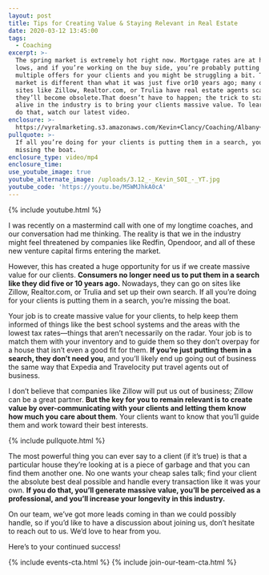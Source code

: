 ```yaml
---
layout: post
title: Tips for Creating Value & Staying Relevant in Real Estate
date: 2020-03-12 13:45:00
tags:
  - Coaching
excerpt: >-
  The spring market is extremely hot right now. Mortgage rates are at historic
  lows, and if you’re working on the buy side, you’re probably putting in
  multiple offers for your clients and you might be struggling a bit. Today’s
  market is different than what it was just five or10 years ago; many online
  sites like Zillow, Realtor.com, or Trulia have real estate agents scared
  they’ll become obsolete.That doesn’t have to happen; the trick to staying
  alive in the industry is to bring your clients massive value. To learn how to
  do that, watch our latest video.
enclosure: >-
  https://vyralmarketing.s3.amazonaws.com/Kevin+Clancy/Coaching/Albany+Real+Estate+Agent-+Coaching-+Creating+Value.mp4
pullquote: >-
  If all you’re doing for your clients is putting them in a search, you’re
  missing the boat.
enclosure_type: video/mp4
enclosure_time:
use_youtube_image: true
youtube_alternate_image: /uploads/3.12_-_Kevin_SOI_-_YT.jpg
youtube_code: 'https://youtu.be/M5WMJhkA0cA'
---
```


{% include youtube.html %}

I was recently on a mastermind call with one of my longtime coaches, and our conversation had me thinking. The reality is that we in the industry might feel threatened by companies like Redfin, Opendoor, and all of these new venture capital firms entering the market.

However, this has created a huge opportunity for us if we create massive value for our clients. **Consumers no longer need us to put them in a search like they did five or 10 years ago.** Nowadays, they can go on sites like Zillow, Realtor.com, or Trulia and set up their own search. If all you’re doing for your clients is putting them in a search, you’re missing the boat.

Your job is to create massive value for your clients, to help keep them informed of things like the best school systems and the areas with the lowest tax rates—things that aren’t necessarily on the radar. Your job is to match them with your inventory and to guide them so they don’t overpay for a house that isn’t even a good fit for them. **If you’re just putting them in a search, they don’t need you**, and you’ll likely end up going out of business the same way that Expedia and Travelocity put travel agents out of business.

I don’t believe that companies like Zillow will put us out of business; Zillow can be a great partner. **But the key for you to remain relevant is to create value by over-communicating with your clients and letting them know how much you care about them**. Your clients want to know that you’ll guide them and work toward their best interests.

{% include pullquote.html %}

The most powerful thing you can ever say to a client (if it’s true) is that a particular house they’re looking at is a piece of garbage and that you can find them another one. No one wants your cheap sales talk; find your client the absolute best deal possible and handle every transaction like it was your own. **If you do that, you’ll generate massive value, you’ll be perceived as a professional, and you’ll increase your longevity in this industry.**

On our team, we’ve got more leads coming in than we could possibly handle, so if you’d like to have a discussion about joining us, don’t hesitate to reach out to us. We’d love to hear from you.&nbsp;

Here’s to your continued success\!

{% include events-cta.html %} {% include join-our-team-cta.html %}